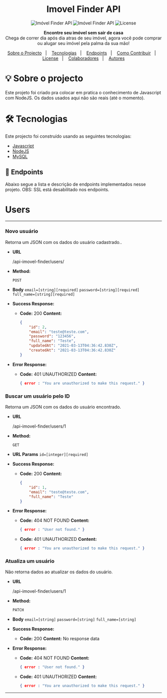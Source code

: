 <h1 align="center">
    Imovel Finder API
</h1>

<p align="center">
  <img alt="Imóvel Finder API" src="https://img.shields.io/static/v1?label=Languages&message=1&color=d92e2e&labelColor=4f4f4f">
  <img alt="Imóvel Finder API" src="https://img.shields.io/static/v1?label=Imóvel%20Finder%20API&message=V1&color=8257E5&labelColor=000000">
  <img alt="License" src="https://img.shields.io/badge/license-MIT-brightgreen">
</p>

<div align="center">
    <p align="center">
        <strong>Encontre seu imóvel sem sair de casa</strong>
        <br/>
        <label>Chega de correr dia após dia atras de seu imóvel, agora você pode comprar ou alugar seu imóvel pela palma da sua mão!</label>
    </p>
</div>

<p align="center">
  <a href="#bulb-sobre-o-projecto">Sobre o Projecto</a>&nbsp;&nbsp;&nbsp;|&nbsp;&nbsp;&nbsp;
  <a href="#hammer_and_wrench-tecnologias">Tecnologias</a>&nbsp;&nbsp;&nbsp;|&nbsp;&nbsp;&nbsp;
  <a href="#link-endpoints">Endpoints</a>&nbsp;&nbsp;&nbsp;|&nbsp;&nbsp;&nbsp;
  <a href="#open_hands-como-contribuir">Como Contribuir</a>&nbsp;&nbsp;&nbsp;|&nbsp;&nbsp;&nbsp;
  <a href="#-memo-License">License</a>&nbsp;&nbsp;&nbsp;|&nbsp;&nbsp;&nbsp;
  <a href="#busts_in_silhouette-colaboradores">Colaboradores</a>&nbsp;&nbsp;&nbsp;|&nbsp;&nbsp;&nbsp;
  <a href="#bust_in_silhouette-autores">Autores</a>
</p>

# :bulb: Sobre o projecto
 Este projeto foi criado pra colocar em pratica o conhecimento de Javascript com NodeJS. Os dados usados aqui não são reais (até o momento).

 # :hammer_and_wrench: Tecnologias

Este projecto foi construído usando as seguintes tecnologias:

- [Javascript](https://www.w3schools.com/js/)
- [NodeJS](https://nodejs.org/en/)
- [MySQL](https://www.mysql.com/)


## :link: Endpoints
Abaixo segue a lista e descrição de endpoints implementados nesse projeto.
OBS: SSL está desabilitado nos endpoints.

# **Users**

----

### **Novo usuário**
  Retorna um JSON com os dados do usuário cadastrado..

* **URL**

  /api-imovel-finder/users/

* **Method:**

  `POST`

* **Body**
    `email=[string][required]`
    `password=[string][required]`
    `full_name=[string][required]`

* **Success Response:**

  * **Code:** 200
    **Content:**
    ```json
    {
        "id": 2,
        "email": "teste@teste.com",
        "password": "123456",
        "full_name": "Teste",
        "updatedAt": "2021-03-13T04:36:42.830Z",
        "createdAt": "2021-03-13T04:36:42.830Z"
    }
    ```
 
* **Error Response:**

  * **Code:** 401 UNAUTHORIZED
    **Content:**
    ```json
    { error : "You are unauthorized to make this request." }
    ```

### **Buscar um usuário pelo ID**
  Retorna um JSON com os dados do usuário encontrado.

* **URL**

  /api-imovel-finder/users/1

* **Method:**

  `GET`

* **URL Params**
    `id=[integer][required]`

* **Success Response:**

  * **Code:** 200
    **Content:**
    ```json
    {
        "id": 1,
        "email": "teste@teste.com",
        "full_name": "Teste"
    }
    ```
 
* **Error Response:**
 
  * **Code:** 404 NOT FOUND
    **Content:**
    ```json
    { error : "User not found." }
    ```

  * **Code:** 401 UNAUTHORIZED
    **Content:**
    ```json
    { error : "You are unauthorized to make this request." }
    ```

### **Atualiza um usuário**
  Não retorna dados ao atualizar os dados do usuário.

* **URL**

  /api-imovel-finder/users/1

* **Method:**

  `PATCH`

* **Body**
    `email=[string]`
    `password=[string]`
    `full_name=[string]`

* **Success Response:**

  * **Code:** 200
    **Content:**
    No response data
 
* **Error Response:**

  * **Code:** 404 NOT FOUND
    **Content:**
    ```json
    { error : "User not found." }
    ```

  * **Code:** 401 UNAUTHORIZED
    **Content:**
    ```json
    { error : "You are unauthorized to make this request." }

---